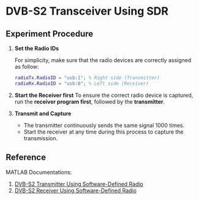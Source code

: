 # DVB-S2 Transceiver Using SDR
## Experiment Procedure
1. **Set the Radio IDs**
    
    For simplicity, make sure that the radio devices are correctly assigned as follow:
    
    ```matlab
    radioTx.RadioID = "usb:1"; % Right side (Transmitter)
    radioRx.RadioID = "usb:0"; % Left side (Receiver)
    ```
    
2. **Start the Receiver first**
To ensure the correct radio device is captured, run the **receiver program first**, followed by the **transmitter**.
3. **Transmit and Capture**
    - The transmitter continuously sends the same signal 1000 times.
    - Start the receiver at any time during this process to capture the transmission.
## Reference
MATLAB Documentations:
1. [DVB-S2 Transmitter Using Software-Defined Radio](https://www.mathworks.com/help/satcom/ug/dvbs2_transmitter_using_sdr.html)
2. [DVB-S2 Receiver Using Software-Defined Radio](https://www.mathworks.com/help/satcom/ug/dvbs2_receiver_using_sdr.html)
